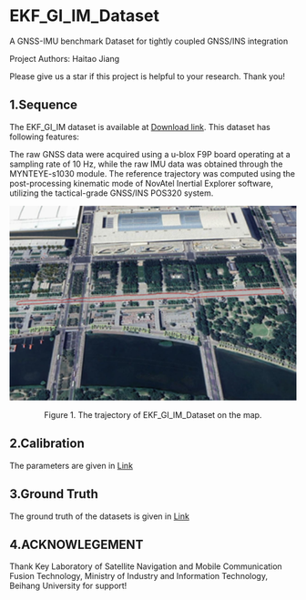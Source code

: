 # EKF_GI_IM_Dataset
A GNSS-IMU benchmark Dataset for tightly coupled GNSS/INS integration

Project Authors: Haitao Jiang

Please give us a star if this project is helpful to your research. Thank you! 


## 1.Sequence 
The EKF_GI_IM dataset is available at
[Download link](https://sjtueducn-my.sharepoint.com/:u:/g/personal/594666_sjtu_edu_cn/EciF25K_hV9EmoY0GCpmVMUBKwVOb3XmTZMLJY3GD8Kasg?e=KGwz9y).
This  dataset has following features:

The raw GNSS data were acquired using a u-blox F9P board operating at a sampling rate of 10 Hz, while the raw IMU data was obtained through the MYNTEYE-s1030 module. The reference trajectory was computed using the post-processing kinematic mode of NovAtel Inertial Explorer software, utilizing the tactical-grade GNSS/INS POS320 system.



<div align=center>
<img src="https://github.com/sjtuyinjie/EKF_GI_IM_Dataset/blob/main/traj.png" width="800px">
</div>

<p align="center">Figure 1. The trajectory of EKF_GI_IM_Dataset on the map. </p>


## 2.Calibration
The parameters are given in [Link](https://github.com/sjtuyinjie/EKF_GI_IM_Dataset/blob/main/parameters.txt)
## 3.Ground Truth
The ground truth of the datasets is given in [Link](https://github.com/sjtuyinjie/EKF_GI_IM_Dataset/blob/main/Ground_truth_enu.txt)


## 4.ACKNOWLEGEMENT
Thank Key Laboratory of Satellite Navigation and Mobile Communication Fusion Technology, Ministry of Industry and Information Technology, Beihang University for support!





